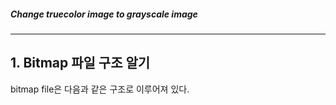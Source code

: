 ##### Change truecolor image to grayscale image
---------------------
  
## 1. Bitmap 파일 구조 알기
bitmap file은 다음과 같은 구조로 이루어져 있다.

